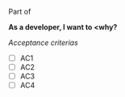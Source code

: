 Part of 

**As a developer, I want <what> to <why?**

_Acceptance criterias_
- [ ] AC1
- [ ] AC2
- [ ] AC3
- [ ] AC4
